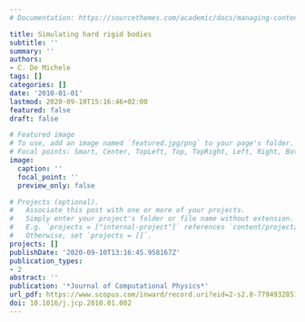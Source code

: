 ```yaml
---
# Documentation: https://sourcethemes.com/academic/docs/managing-content/

title: Simulating hard rigid bodies
subtitle: ''
summary: ''
authors:
- C. De Michele
tags: []
categories: []
date: '2010-01-01'
lastmod: 2020-09-10T15:16:46+02:00
featured: false
draft: false

# Featured image
# To use, add an image named `featured.jpg/png` to your page's folder.
# Focal points: Smart, Center, TopLeft, Top, TopRight, Left, Right, BottomLeft, Bottom, BottomRight.
image:
  caption: ''
  focal_point: ''
  preview_only: false

# Projects (optional).
#   Associate this post with one or more of your projects.
#   Simply enter your project's folder or file name without extension.
#   E.g. `projects = ["internal-project"]` references `content/project/deep-learning/index.md`.
#   Otherwise, set `projects = []`.
projects: []
publishDate: '2020-09-10T13:16:45.958167Z'
publication_types:
- 2
abstract: ''
publication: '*Journal of Computational Physics*'
url_pdf: https://www.scopus.com/inward/record.uri?eid=2-s2.0-77949328510&doi=10.1016%2fj.jcp.2010.01.002&partnerID=40&md5=732a0e02585fe89d1db3a4a9bbb0f53e
doi: 10.1016/j.jcp.2010.01.002
---
```

